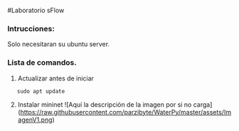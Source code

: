 #Laboratorio sFlow
### Intrucciones: 
Solo necesitaran su ubuntu server.
### Lista de comandos.
1. Actualizar antes de iniciar 
```
   sudo apt update
   ```
2. Instalar mininet
   <span>![</span><span>Aquí la descripción de la imagen por si no carga</span><span>]</span><span>(</span><span>https://raw.githubusercontent.com/parzibyte/WaterPy/master/assets/ImagenV1.png</span><span>)</span>
